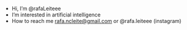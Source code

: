 - Hi, I’m @rafaLeiteee
- I’m interested in artificial intelligence
- How to reach me rafa.ncleite@gmail.com or @rafa.leiteee (instagram)

<!---
rafaLeiteee/rafaLeiteee is a ✨ special ✨ repository because its `README.md` (this file) appears on your GitHub profile.
You can click the Preview link to take a look at your changes.
--->
